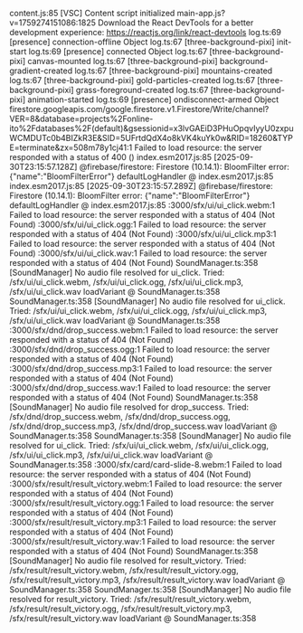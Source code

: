 content.js:85 [VSC] Content script initialized
main-app.js?v=1759274151086:1825 Download the React DevTools for a better development experience: https://reactjs.org/link/react-devtools
log.ts:69 [presence] connection-offline Object
log.ts:67 [three-background-pixi] init-start
log.ts:69 [presence] connected Object
log.ts:67 [three-background-pixi] canvas-mounted
log.ts:67 [three-background-pixi] background-gradient-created
log.ts:67 [three-background-pixi] mountains-created
log.ts:67 [three-background-pixi] gold-particles-created
log.ts:67 [three-background-pixi] grass-foreground-created
log.ts:67 [three-background-pixi] animation-started
log.ts:69 [presence] ondisconnect-armed Object
firestore.googleapis.com/google.firestore.v1.Firestore/Write/channel?VER=8&database=projects%2Fonline-ito%2Fdatabases%2F(default)&gsessionid=x3lvGAEiD3PHuOpqvIyyU0zxpuWCMDUTc0b4BIZkR3E&SID=5UFrtdQdX4o8kVK4kuYk0w&RID=18260&TYPE=terminate&zx=508m78y1cj41:1  Failed to load resource: the server responded with a status of 400 ()
index.esm2017.js:85 [2025-09-30T23:15:57.128Z]  @firebase/firestore: Firestore (10.14.1): BloomFilter error:  {"name":"BloomFilterError"}
defaultLogHandler @ index.esm2017.js:85
index.esm2017.js:85 [2025-09-30T23:15:57.289Z]  @firebase/firestore: Firestore (10.14.1): BloomFilter error:  {"name":"BloomFilterError"}
defaultLogHandler @ index.esm2017.js:85
:3000/sfx/ui/ui_click.webm:1  Failed to load resource: the server responded with a status of 404 (Not Found)
:3000/sfx/ui/ui_click.ogg:1  Failed to load resource: the server responded with a status of 404 (Not Found)
:3000/sfx/ui/ui_click.mp3:1  Failed to load resource: the server responded with a status of 404 (Not Found)
:3000/sfx/ui/ui_click.wav:1  Failed to load resource: the server responded with a status of 404 (Not Found)
SoundManager.ts:358 [SoundManager] No audio file resolved for ui_click. Tried: /sfx/ui/ui_click.webm, /sfx/ui/ui_click.ogg, /sfx/ui/ui_click.mp3, /sfx/ui/ui_click.wav
loadVariant @ SoundManager.ts:358
SoundManager.ts:358 [SoundManager] No audio file resolved for ui_click. Tried: /sfx/ui/ui_click.webm, /sfx/ui/ui_click.ogg, /sfx/ui/ui_click.mp3, /sfx/ui/ui_click.wav
loadVariant @ SoundManager.ts:358
:3000/sfx/dnd/drop_success.webm:1  Failed to load resource: the server responded with a status of 404 (Not Found)
:3000/sfx/dnd/drop_success.ogg:1  Failed to load resource: the server responded with a status of 404 (Not Found)
:3000/sfx/dnd/drop_success.mp3:1  Failed to load resource: the server responded with a status of 404 (Not Found)
:3000/sfx/dnd/drop_success.wav:1  Failed to load resource: the server responded with a status of 404 (Not Found)
SoundManager.ts:358 [SoundManager] No audio file resolved for drop_success. Tried: /sfx/dnd/drop_success.webm, /sfx/dnd/drop_success.ogg, /sfx/dnd/drop_success.mp3, /sfx/dnd/drop_success.wav
loadVariant @ SoundManager.ts:358
SoundManager.ts:358 [SoundManager] No audio file resolved for ui_click. Tried: /sfx/ui/ui_click.webm, /sfx/ui/ui_click.ogg, /sfx/ui/ui_click.mp3, /sfx/ui/ui_click.wav
loadVariant @ SoundManager.ts:358
:3000/sfx/card/card-slide-8.webm:1  Failed to load resource: the server responded with a status of 404 (Not Found)
:3000/sfx/result/result_victory.webm:1  Failed to load resource: the server responded with a status of 404 (Not Found)
:3000/sfx/result/result_victory.ogg:1  Failed to load resource: the server responded with a status of 404 (Not Found)
:3000/sfx/result/result_victory.mp3:1  Failed to load resource: the server responded with a status of 404 (Not Found)
:3000/sfx/result/result_victory.wav:1  Failed to load resource: the server responded with a status of 404 (Not Found)
SoundManager.ts:358 [SoundManager] No audio file resolved for result_victory. Tried: /sfx/result/result_victory.webm, /sfx/result/result_victory.ogg, /sfx/result/result_victory.mp3, /sfx/result/result_victory.wav
loadVariant @ SoundManager.ts:358
SoundManager.ts:358 [SoundManager] No audio file resolved for result_victory. Tried: /sfx/result/result_victory.webm, /sfx/result/result_victory.ogg, /sfx/result/result_victory.mp3, /sfx/result/result_victory.wav
loadVariant @ SoundManager.ts:358
